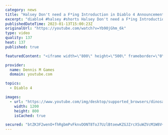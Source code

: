 ```yaml
---
category: news
title: "Halsey Don't need a F*ing Introduction in Diablo 4 Announcement"
excerpt: "diablo4 #halsey #shorts Halsey Don't need a F*ing Introduction in Diablo 4 Announcement Subscribe for more Gaming Content: ..."
publishedDateTime: 2023-01-13T15:00:23Z
originalUrl: "https://youtube.com/watch?v=Yb90jGhm_6k"
type: video
quality: 137
heat: 137
published: true

featuredContent: "<iframe width=\"800\" height=\"500\" frameborder=\"0\" src=\"https://www.youtube.com/embed/Yb90jGhm_6k\" allow=\"accelerometer; autoplay; encrypted-media; gyroscope; picture-in-picture\" allowfullscreen></iframe>"

provider:
  name: Dennis M Games
  domain: youtube.com

topics:
  - Diablo 4

images:
  - url: "https://www.youtube.com/img/desktop/supported_browsers/dinosaur.png"
    width: 1200
    height: 800
    isCached: true

secured: "btZK3F2wenO+fhRgbmPvFknvDONT8ToJ7UzlBtoewKZGJZrcXSuWZVcM1W8V+T0cHQ1oc9u+V9zk6dvWkQ991MGjoHygCPOkavMYuSNB7q3TzWewE4o517WCBajS7vosrKKxf04EnGWFRu7Jw8ukVGMFDcwdT0EAAfZwuU9+XGt0a/fx+yZlOmyvgdT6jQkEwN98cCXE8JTK1oAIwcfNJQL7LF69t2oBsw3txTdojSwVJZlLXmSRS9NbrRsGL9cB0LpIoew3Mv/P3hTI40pMaqCcKX/OMca9mCP176MBi43vvz1xtuxJ+8i3qQH/QfpvCllMMD8qvNlU2BsShIDiDQHOvvcP75liNqMUFHJ2L0EBjg4qb9ab6gmCvDhm5E6cKcJ/mXl65bPoP8/P0jxXbw==;aUURtD+VO41bwLwj0HAvCg=="
---
```


